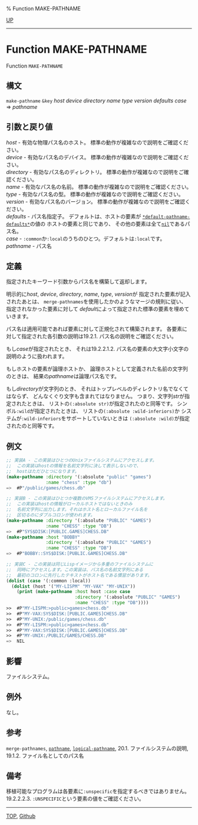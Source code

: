 % Function MAKE-PATHNAME

[UP](19.4.html)  

---

# Function **MAKE-PATHNAME**


Function `MAKE-PATHNAME`


## 構文

`make-pathname` `&key` *host* *device* *directory*
 *name* *type* *version* *defaults* *case*
 => *pathname*


## 引数と戻り値

*host* - 有効な物理パス名のホスト。
標準の動作が複雑なので説明をご確認ください。  
*device* - 有効なパス名のデバイス。
標準の動作が複雑なので説明をご確認ください。  
*directory* - 有効なパス名のディレクトリ。
標準の動作が複雑なので説明をご確認ください。  
*name* - 有効なパス名の名前。
標準の動作が複雑なので説明をご確認ください。  
*type* - 有効なパス名の型。
標準の動作が複雑なので説明をご確認ください。  
*version* - 有効なパス名のバージョン。
標準の動作が複雑なので説明をご確認ください。  
*defaults* - パス名指定子。
デフォルトは、ホストの要素が
[`*default-pathname-defaults*`](19.4.default-pathname-defaults.html)の値の
ホストの要素と同じであり、
その他の要素は全て[`nil`](5.3.nil-variable.html)であるパス名。  
*case* - `:common`か`:local`のうちのひとつ。デフォルトは`:local`です。  
*pathname* - パス名


## 定義

指定されたキーワード引数からパス名を構築して返却します。

明示的に*host*, *device*, *directory*, *name*, *type*, *version*が
指定された要素が記入されたあとは、
`merge-pathnames`を使用したかのようなマージの規則に従い、
指定されなかった要素に対して
*default*によって指定された標準の要素を埋めていきます。

パス名は適用可能であれば要素に対して正規化されて構築されます。
各要素に対して指定された各引数の説明は19.2.1. パス名の説明をご確認ください。

もし*case*が指定されたとき、
それは19.2.2.1.2. パス名の要素の大文字小文字の説明のように扱われます。

もしホストの要素が論理ホストか、
論理ホストとして定義された名前の文字列のときは、
結果の*pathname*は論理パス名です。

もし*directory*が文字列のとき、
それはトップレベルのディレクトリ名でなくてはならず、
どんなくぐり文字も含まれてはなりません。
つまり、文字列*str*が指定されたときは、
リストの`(:absolute str)`が指定されたのと同等です。
シンボル`:wild`が指定されたときは、
リストの`(:absolute :wild-inferiors)`か
システムが`:wild-inferiors`をサポートしていないときは
`(:absolute :wild)`が指定されたのと同等です。


## 例文

```lisp
;; 実装A - この実装はひとつのUnixファイルシステムにアクセスします。
;;  この実装はhostの情報を名前文字列に決して表示しないので、
;;  hostはただひとつになります。
(make-pathname :directory '(:absolute "public" "games")
               :name "chess" :type "db")
=>  #P"/public/games/chess.db" 

;; 実装B - この実装はひとつか複数のVMSファイルシステムにアクセスします。
;;  この実装はhostの情報がローカルホストではないときのみ
;;  名前文字列に出力します。それはホスト名とローカルファイル名を
;;  区切るのにダブルコロンが使われます。
(make-pathname :directory '(:absolute "PUBLIC" "GAMES")
               :name "CHESS" :type "DB")
=>  #P"SYS$DISK:[PUBLIC.GAMES]CHESS.DB" 
(make-pathname :host "BOBBY"
               :directory '(:absolute "PUBLIC" "GAMES")
               :name "CHESS" :type "DB")
=>  #P"BOBBY::SYS$DISK:[PUBLIC.GAMES]CHESS.DB" 

;; 実装C - この実装は同じLispイメージから多重のファイルシステムに
;;  同時にアクセスします。この実装は、パス名の名前文字列にある
;;  最初のコロンに先行したテキストがホスト名である慣習があります。
(dolist (case '(:common :local))
  (dolist (host '("MY-LISPM" "MY-VAX" "MY-UNIX"))
    (print (make-pathname :host host :case case
                          :directory '(:absolute "PUBLIC" "GAMES")
                          :name "CHESS" :type "DB"))))
>>  #P"MY-LISPM:>public>games>chess.db"
>>  #P"MY-VAX:SYS$DISK:[PUBLIC.GAMES]CHESS.DB"
>>  #P"MY-UNIX:/public/games/chess.db"
>>  #P"MY-LISPM:>public>games>chess.db" 
>>  #P"MY-VAX:SYS$DISK:[PUBLIC.GAMES]CHESS.DB" 
>>  #P"MY-UNIX:/PUBLIC/GAMES/CHESS.DB" 
=>  NIL
```


## 影響

ファイルシステム。


## 例外

なし。


## 参考

`merge-pathnames`,
[`pathname`](19.4.pathname-function.html),
[`logical-pathname`](19.4.logical-pathname-function.html),
20.1. ファイルシステムの説明,
19.1.2. ファイル名としてのパス名


## 備考

移植可能なプログラムは各要素に`:unspecific`を指定するべきではありません。
19.2.2.2.3. `:UNSPECIFIC`という要素の値をご確認ください。


---
[TOP](index.html),  [Github](https://github.com/nptcl/npt-japanese)

